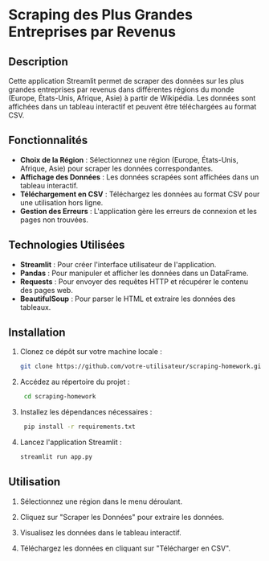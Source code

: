 # Scraping des Plus Grandes Entreprises par Revenus

## Description
Cette application Streamlit permet de scraper des données sur les plus grandes entreprises par revenus dans différentes régions du monde (Europe, États-Unis, Afrique, Asie) à partir de Wikipédia. Les données sont affichées dans un tableau interactif et peuvent être téléchargées au format CSV.

## Fonctionnalités
- **Choix de la Région** : Sélectionnez une région (Europe, États-Unis, Afrique, Asie) pour scraper les données correspondantes.
- **Affichage des Données** : Les données scrapées sont affichées dans un tableau interactif.
- **Téléchargement en CSV** : Téléchargez les données au format CSV pour une utilisation hors ligne.
- **Gestion des Erreurs** : L'application gère les erreurs de connexion et les pages non trouvées.

## Technologies Utilisées
- **Streamlit** : Pour créer l'interface utilisateur de l'application.
- **Pandas** : Pour manipuler et afficher les données dans un DataFrame.
- **Requests** : Pour envoyer des requêtes HTTP et récupérer le contenu des pages web.
- **BeautifulSoup** : Pour parser le HTML et extraire les données des tableaux.

## Installation
1. Clonez ce dépôt sur votre machine locale :
   ```bash
   git clone https://github.com/votre-utilisateur/scraping-homework.git
   
2. Accédez au répertoire du projet :
   ```bash
    cd scraping-homework

3. Installez les dépendances nécessaires :
   ```bash
    pip install -r requirements.txt
   
4. Lancez l'application Streamlit :
   ```bash
   streamlit run app.py

## Utilisation
1. Sélectionnez une région dans le menu déroulant.

2. Cliquez sur "Scraper les Données" pour extraire les données.

3. Visualisez les données dans le tableau interactif.

4. Téléchargez les données en cliquant sur "Télécharger en CSV".





